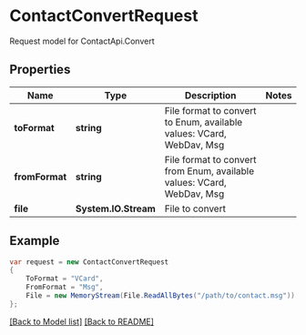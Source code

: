 
# ContactConvertRequest

Request model for ContactApi.Convert

## Properties

Name | Type | Description | Notes
---- | ---- | ----------- | -----
**toFormat** |**string**|File format to convert to Enum, available values: VCard, WebDav, Msg |
**fromFormat** |**string**|File format to convert from Enum, available values: VCard, WebDav, Msg |
**file** |**System.IO.Stream**|File to convert |

## Example
```csharp
var request = new ContactConvertRequest
{ 
    ToFormat = "VCard",
    FromFormat = "Msg",
    File = new MemoryStream(File.ReadAllBytes("/path/to/contact.msg"))
};
```

[[Back to Model list]](Models.md) [[Back to README]](README.md)
